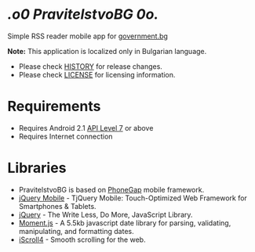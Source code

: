 _.o0 PravitelstvoBG 0o._
=========================

Simple RSS reader mobile app for [government.bg](http://government.bg)

**Note:** This application is localized only in Bulgarian language.

 * Please check [HISTORY](HISTORY) for release changes.
 * Please check [LICENSE](LICENSE) for licensing information.

# Requirements

  * Requires Android 2.1 [API Level 7](http://developer.android.com/about/versions/android-2.2.html) or above
  * Requires Internet connection

# Libraries

  * PravitelstvoBG is based on [PhoneGap](http://phonegap.com/) mobile framework.
  * [jQuery Mobile](http://jquerymobile.com/) - TjQuery Mobile: Touch-Optimized Web Framework for Smartphones & Tablets.
  * [jQuery](http://jquery.com/) - The Write Less, Do More, JavaScript Library.
  * [Moment.js](http://momentjs.com/) - A 5.5kb javascript date library for parsing, validating, manipulating, and formatting dates.
  * [iScroll4](http://cubiq.org/iscroll-4) - Smooth scrolling for the web.
  